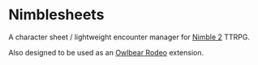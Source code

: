 # Nimblesheets

A character sheet / lightweight encounter manager for [Nimble 2](https://nimblerpg.com/pages/nimble) TTRPG.

Also designed to be used as an [Owlbear Rodeo](https://owlbear.rodeo) extension.
